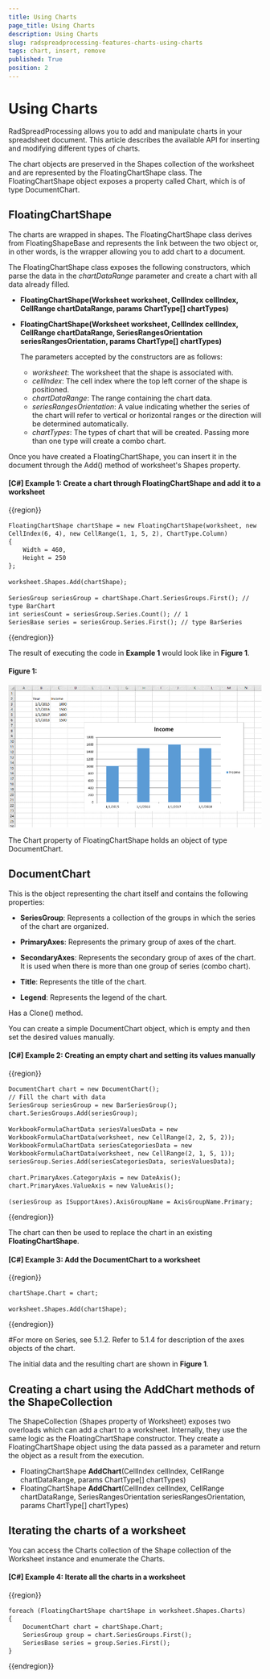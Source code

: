 ```yaml
---
title: Using Charts
page_title: Using Charts
description: Using Charts
slug: radspreadprocessing-features-charts-using-charts
tags: chart, insert, remove
published: True
position: 2
---
```


# Using Charts

RadSpreadProcessing allows you to add and manipulate charts in your spreadsheet document. This article describes the available API for inserting and modifying different types of charts.

The chart objects are preserved in the Shapes collection of the worksheet and are represented by the FloatingChartShape class. The FloatingChartShape object exposes a property called Chart, which is of type DocumentChart.


## FloatingChartShape

The charts are wrapped in shapes. The FloatingChartShape class derives from FloatingShapeBase and represents the link between the two object or, in other words, is the wrapper allowing you to add chart to a document. 

The FloatingChartShape class exposes the following constructors, which parse the data in the *chartDataRange* parameter and create a chart with all data already filled. 

* **FloatingChartShape(Worksheet worksheet, CellIndex cellIndex, CellRange chartDataRange, params ChartType[] chartTypes)**

* **FloatingChartShape(Worksheet worksheet, CellIndex cellIndex, CellRange chartDataRange, SeriesRangesOrientation seriesRangesOrientation, params ChartType[] chartTypes)**

	The parameters accepted by the constructors are as follows:
	* *worksheet*: The worksheet that the shape is associated with.
	* *cellIndex*: The cell index where the top left corner of the shape is positioned.
	* *chartDataRange*: The range containing the chart data.
	* *seriesRangesOrientation*: A value indicating whether the series of the chart will refer to vertical or horizontal ranges or the direction will be determined automatically.
	* *chartTypes*: The types of chart that will be created. Passing more than one type will create a combo chart.

Once you have created a FloatingChartShape, you can insert it in the document through the Add() method of worksheet's Shapes property.

#### [C#] Example 1: Create a chart through FloatingChartShape and add it to a worksheet

{{region}}
	
	FloatingChartShape chartShape = new FloatingChartShape(worksheet, new CellIndex(6, 4), new CellRange(1, 1, 5, 2), ChartType.Column)
	{
	    Width = 460,
	    Height = 250
	};
	
	worksheet.Shapes.Add(chartShape);
	
	SeriesGroup seriesGroup = chartShape.Chart.SeriesGroups.First(); // type BarChart
	int seriesCount = seriesGroup.Series.Count(); // 1
	SeriesBase series = seriesGroup.Series.First(); // type BarSeries

{{endregion}}

The result of executing the code in **Example 1** would look like in **Figure 1**.


#### Figure 1: 
![](images/SpreadProcessing-Features-UsingCharts_1.png)

The Chart property of FloatingChartShape holds an object of type DocumentChart.

## DocumentChart 

This is the object representing the chart itself and contains the following properties:

* **SeriesGroup**: Represents a collection of the groups in which the series of the chart are organized.

* **PrimaryAxes**: Represents the primary group of axes of the chart.

* **SecondaryAxes**: Represents the secondary group of axes of the chart. It is used when there is more than one group of series (combo chart).

* **Title**: Represents the title of the chart.

* **Legend**: Represents the legend of the chart.

Has a Clone() method.

You can create a simple DocumentChart object, which is empty and then set the desired values manually.

#### [C#] Example 2: Creating an empty chart and setting its values manually

{{region}}

	DocumentChart chart = new DocumentChart();
	// Fill the chart with data
	SeriesGroup seriesGroup = new BarSeriesGroup();
	chart.SeriesGroups.Add(seriesGroup);
	
	WorkbookFormulaChartData seriesValuesData = new WorkbookFormulaChartData(worksheet, new CellRange(2, 2, 5, 2));
	WorkbookFormulaChartData seriesCategoriesData = new WorkbookFormulaChartData(worksheet, new CellRange(2, 1, 5, 1));
	seriesGroup.Series.Add(seriesCategoriesData, seriesValuesData);

	chart.PrimaryAxes.CategoryAxis = new DateAxis();
	chart.PrimaryAxes.ValueAxis = new ValueAxis();
	
	(seriesGroup as ISupportAxes).AxisGroupName = AxisGroupName.Primary;

{{endregion}}

The chart can then be used to replace the chart in an existing **FloatingChartShape**.

#### [C#] Example 3: Add the DocumentChart to a worksheet

{{region}}

	chartShape.Chart = chart;
	
	worksheet.Shapes.Add(chartShape);
{{endregion}}

#For more on Series, see 5.1.2. Refer to 5.1.4 for description of the axes objects of the chart.

The initial data and the resulting chart are shown in **Figure 1**.

## Creating a chart using the AddChart methods of the ShapeCollection

The ShapeCollection (Shapes property of Worksheet) exposes two overloads which can add a chart to a worksheet. Internally, they use the same logic as the FloatingChartShape constructor. They create a FloatingChartShape object using the data passed as a parameter and return the object as a result from the execution.

* FloatingChartShape **AddChart**(CellIndex cellIndex, CellRange chartDataRange, params ChartType[] chartTypes)
* FloatingChartShape **AddChart**(CellIndex cellIndex, CellRange chartDataRange, SeriesRangesOrientation seriesRangesOrientation, params ChartType[] chartTypes)

##	Iterating the charts of a worksheet

You can access the Charts collection of the Shape collection of the Worksheet instance and enumerate the Charts.

#### [C#] Example 4: Iterate all the charts in a worksheet

{{region}}

	foreach (FloatingChartShape chartShape in worksheet.Shapes.Charts)
	{
	    DocumentChart chart = chartShape.Chart;
	    SeriesGroup group = chart.SeriesGroups.First();
	    SeriesBase series = group.Series.First();
	}
{{endregion}}